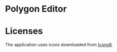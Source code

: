 # Polygon Editor

# Licenses

The application uses icons downloaded from [Icons8](https://icons8.com/).